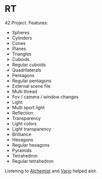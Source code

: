 # RT

42 Project.
Features:
* Spheres
* Cylinders
* Cones
* Planes
* Triangles
* Cuboids
* Regular cuboids
* Quadrilaterals
* Pentagons
* Regular pentagons
* External scene file
* Multi thread
* Fov / camera / window changes
* Light
* Multi sport light
* Reflection
* Transparency
* Light colors
* Light transparency
* Brilliance
* Hexagons
* Regular hexagons
* Pyramids
* Tetrahedron
* Regular tetrahedron

Listening to [Alchemist](https://www.youtube.com/watch?v=MHZSF6JnYxI) and [Vario](https://www.youtube.com/watch?v=PcdUC99GKaU) helped alot.
